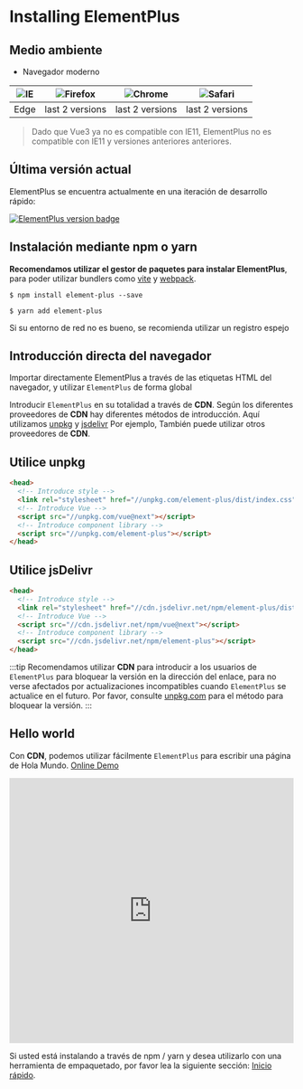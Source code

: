 # Installing ElementPlus

## Medio ambiente

- Navegador moderno

| ![IE](https://cdn.jsdelivr.net/npm/@browser-logos/edge/edge_32x32.png) | ![Firefox](https://cdn.jsdelivr.net/npm/@browser-logos/firefox/firefox_32x32.png) | ![Chrome](https://cdn.jsdelivr.net/npm/@browser-logos/chrome/chrome_32x32.png) | ![Safari](https://cdn.jsdelivr.net/npm/@browser-logos/safari/safari_32x32.png) |
| --- | --- | --- | --- |
| Edge | last 2 versions | last 2 versions | last 2 versions |

> Dado que Vue3 ya no es compatible con IE11, ElementPlus no es compatible con
IE11 y versiones anteriores anteriores.

## Última versión actual

ElementPlus se encuentra actualmente en una iteración de desarrollo rápido:

[![ElementPlus version badge](https://img.shields.io/npm/v/element-plus.svg?style=flat-square)](https://www.npmjs.org/package/element-plus)

## Instalación mediante npm o yarn

**Recomendamos utilizar el gestor de paquetes para instalar ElementPlus**,
para poder utilizar bundlers como [vite](https://vitejs.dev) y
[webpack](https://webpack.js.org/).

```shell
$ npm install element-plus --save
```

```shell
$ yarn add element-plus
```

Si su entorno de red no es bueno, se recomienda utilizar un registro espejo

## Introducción directa del navegador

Importar directamente ElementPlus a través de las etiquetas HTML del navegador, y utilizar `ElementPlus` de forma global

Introducir `ElementPlus` en su totalidad a través de **CDN**. Según los diferentes proveedores de **CDN**
hay diferentes métodos de introducción. Aquí utilizamos
[unpkg](https://unpkg.com) y [jsdelivr](https://jsdelivr.com) Por ejemplo,
También puede utilizar otros proveedores de **CDN**.

## Utilice unpkg

```html
<head>
  <!-- Introduce style -->
  <link rel="stylesheet" href="//unpkg.com/element-plus/dist/index.css">
  <!-- Introduce Vue -->
  <script src="//unpkg.com/vue@next"></script>
  <!-- Introduce component library -->
  <script src="//unpkg.com/element-plus"></script>
</head>
```

## Utilice jsDelivr

```html
<head>
  <!-- Introduce style -->
  <link rel="stylesheet" href="//cdn.jsdelivr.net/npm/element-plus/dist/index.css">
  <!-- Introduce Vue -->
  <script src="//cdn.jsdelivr.net/npm/vue@next"></script>
  <!-- Introduce component library -->
  <script src="//cdn.jsdelivr.net/npm/element-plus"></script>
</head>
```

:::tip
Recomendamos utilizar **CDN** para introducir a los usuarios de `ElementPlus`
para bloquear la versión
en la dirección del enlace, para no verse afectados por actualizaciones
incompatibles cuando `ElementPlus`
se actualice en el futuro. Por favor, consulte [unpkg.com](https://unpkg.com) para
el método para bloquear la versión.
:::

## Hello world

Con **CDN**, podemos utilizar fácilmente `ElementPlus` para
escribir una página de Hola Mundo. [Online Demo](https://codepen.io/iamkun/pen/YzWMaVr)

<iframe height="469" style="width: 100%;" scrolling="no" title="YzWMaVr" src="https://codepen.io/iamkun/embed/YzWMaVr?height=469&theme-id=light&default -tab=html,result" frameborder="no" loading="lazy" allowtransparency="true" allowfullscreen="true">
  See the Pen <a href='https://codepen.io/iamkun/pen/YzWMaVr'>YzWMaVr</a> by iamkun
  (<a href='https://codepen.io/iamkun'>@iamkun</a>) on <a href='https://codepen.io'>CodePen</a>.
</iframe>

Si usted está instalando a través de npm / yarn y desea utilizarlo con
una herramienta de empaquetado, por favor lea la
siguiente sección: [Inicio rápido](/#/es/component/quickstart).
